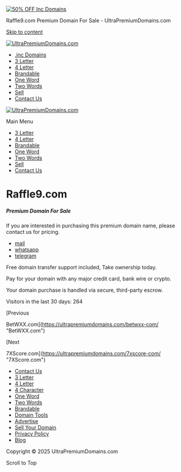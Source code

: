 [![50% OFF Inc Domains](https://domainshub.com/wp-content/uploads/2024/05/50-OFF-Inc-Domains.png)](https://www.my.inc/?utm_source=ultrapremiumdomains&utm_medium=partner&utm_campaign=prospecting)






Raffle9.com Premium Domain For Sale - UltraPremiumDomains.com


[Skip to content](#content "Skip to content")

[![UltraPremiumDomains.com](https://ultrapremiumdomains.com/wp-content/uploads/2024/12/cropped-UltraPremium-Original-300x64.png)](https://ultrapremiumdomains.com/)

* [.inc Domains](https://www.my.inc/?utm_source=ultrapremiumdomains&utm_medium=partner&utm_campaign=prospecting)
* [3 Letter](https://ultrapremiumdomains.com/3-letter-domains/)
* [4 Letter](https://ultrapremiumdomains.com/4-letter-domains/)
* [Brandable](https://ultrapremiumdomains.com/brandable-domains/)
* [One Word](https://ultrapremiumdomains.com/one-word-domains/)
* [Two Words](https://ultrapremiumdomains.com/two-words-domains/)
* [Sell](https://ultrapremiumdomains.com/sell-ultra-premium-domains/)
* [Contact Us](https://ultrapremiumdomains.com/contact-us/)

[![UltraPremiumDomains.com](https://ultrapremiumdomains.com/wp-content/uploads/2024/12/cropped-UltraPremium-Original-300x64.png)](https://ultrapremiumdomains.com/)

Main Menu

* [3 Letter](https://ultrapremiumdomains.com/3-letter-domains/)
* [4 Letter](https://ultrapremiumdomains.com/4-letter-domains/)
* [Brandable](https://ultrapremiumdomains.com/brandable-domains/)
* [One Word](https://ultrapremiumdomains.com/one-word-domains/)
* [Two Words](https://ultrapremiumdomains.com/two-words-domains/)
* [Sell](https://ultrapremiumdomains.com/sell-ultra-premium-domains/)
* [Contact Us](https://ultrapremiumdomains.com/contact-us/)

Raffle9.com
===========

##### Premium Domain For Sale

If you are interested in purchasing this premium domain name, please contact us for pricing.

* [mail](/cdn-cgi/l/email-protection#c0a9aea6af80b5acb4b2a1b0b2a5ada9b5ada4afada1a9aeb3eea3afad "Instagram")
* [whatsapp](https://wa.me/972549259276?text=)
* [telegram](https://telegram.me/davidsustiel)

Free domain transfer support included, Take ownership today.

Pay for your domain with any major credit card, bank wire or crypto.

Your domain purchase is handled via secure, third-party escrow.

Visitors in the last 30 days: 264



[Previous

BetWXX.com](https://ultrapremiumdomains.com/betwxx-com/ "BetWXX.com")

[Next 

7XScore.com](https://ultrapremiumdomains.com/7xscore-com/ "7XScore.com")



* [Contact Us](https://ultrapremiumdomains.com/contact-us/)
* [3 Letter](https://ultrapremiumdomains.com/3-letter-domains/)
* [4 Letter](https://ultrapremiumdomains.com/4-letter-domains/)
* [4 Character](https://ultrapremiumdomains.com/4-character-domains/)
* [One Word](https://ultrapremiumdomains.com/one-word-domains/)
* [Two Words](https://ultrapremiumdomains.com/two-words-domains/)
* [Brandable](https://ultrapremiumdomains.com/brandable-domains/)
* [Domain Tools](https://ultrapremiumdomains.com/domain-tools/)
* [Advertise](https://ultrapremiumdomains.com/advertise/)
* [Sell Your Domain](https://ultrapremiumdomains.com/sell-ultra-premium-domains/)
* [Privacy Policy](https://ultrapremiumdomains.com/privacy-policy/)
* [Blog](https://ultrapremiumdomains.com/blog-page/)

Copyright © 2025 UltraPremiumDomains.com

Scroll to Top
